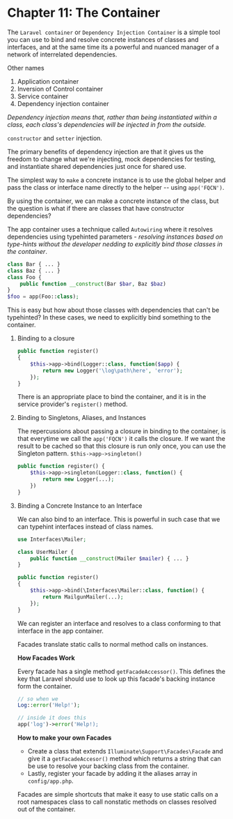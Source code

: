 # Chapter 11: The Container


The `Laravel container` or `Dependency Injection Container` is a simple tool you can use to bind and resolve concrete instances of classes and interfaces, and at the same time its a powerful and nuanced manager of a network of interrelated dependencies.

Other names

1. Application container
2. Inversion of Control container
3. Service container
4. Dependency injection container

_Dependency injection means that, rather than being instantiated within a class, each class's dependencies will be injected in from the outside._

`constructor` and `setter` injection.

The primary benefits of dependency injection are that it gives us the freedom to change what we're injecting, mock dependencies for testing, and instantiate shared dependencies just once for shared use.

The simplest way to `make` a concrete instance is to use the global helper and pass the class or interface name directly to the helper -- using `app('FQCN')`.


By using the container, we can make a concrete instance of the class, but the question is what if there are classes that have constructor dependencies?

The app container uses a technique called `Autowiring` where it resolves dependencies using typehinted parameters - _resolving instances based on type-hints without the developer nedding to explicitly bind those classes in the container_.

```php
class Bar { ... }
class Baz { ... }
class Foo {
    public function __construct(Bar $bar, Baz $baz)
}
$foo = app(Foo::class);
```

This is easy but how about those classes with dependencies that can't be typehinted? In these cases, we need to explicitly bind something to the container.

1. Binding to a closure

    ```php
    public function register()
    {
        $this->app->bind(Logger::class, function($app) {
            return new Logger('\log\path\here', 'error');
        });
    }
    ```

    There is an appropriate place to bind the container, and it is in the service provider's `register()` method.

2. Binding to Singletons, Aliases, and Instances

    The repercussions about passing a closure in binding to the container, is that everytime we call the `app('FQCN')` it calls the closure. If we want the result to be cached so that this closure is run only once, you can use the Singleton pattern. `$this->app->singleton()`

    ```php
    public function register() {
        $this->app->singleton(Logger::class, function() {
            return new Logger(...);
        })        
    }
    ```

3. Binding a Concrete Instance to an Interface

    We can also bind to an interface. This is powerful in such case that we can typehint interfaces instead of class names.

    ```php
    use Interfaces\Mailer;

    class UserMailer {
        public function __construct(Mailer $mailer) { ... }
    }

    public function register()
    {
        $this->app->bind(\Interfaces\Mailer::class, function() {
            return MailgunMailer(...);
        });
    }
    ```

    We can register an interface and resolves to a class conforming to that interface in the app container.

    Facades translate static calls to normal method calls on instances.

    __How Facades Work__
    
    Every facade has a single method `getFacadeAccessor()`. This defines the key that Laravel should use to look up this facade's backing instance form the container.

    ```php
    // so when we 
    Log::error('Help!');

    // inside it does this
    app('log')->error('Help!);
    ```

    __How to make your own Facades__
    - Create a class that extends `Illuminate\Support\Facades\Facade` and give it a `getFacadeAccesor()` method which returns a string that can be use to resolve your backing class from the container. 
    - Lastly, register your facade by adding it the aliases array in `config/app.php`.

    Facades are simple shortcuts that make it easy to use static calls on a root namespaces class to call nonstatic methods on classes resolved out of the container.










